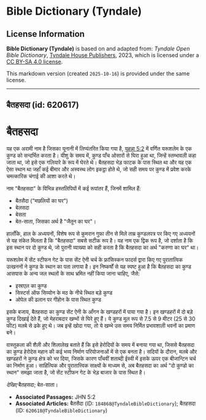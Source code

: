 # Bible Dictionary (Tyndale)

## License Information

**Bible Dictionary (Tyndale)** is based on and adapted from: _Tyndale Open Bible Dictionary_, [Tyndale House Publishers](https://tyndaleopenresources.com/), 2023, which is licensed under a [CC BY-SA 4.0 license](https://creativecommons.org/licenses/by-sa/4.0/legalcode.en).

This markdown version (created `2025-10-16`) is provided under the same license.



--------------------------------

## बैतहसदा (id: 620617)

बैतहसदा
=======

यह एक अरामी नाम है जिसका यूनानी में लिप्यंतरित किया गया है, [यूहन्ना 5:2](https://ref.ly/John5:2) में वर्णित यरूशलेम के एक कुण्ड को सन्दर्भित करता है। यीशु के समय में, कुण्ड पाँच ओसारों से घिरा हुआ था, जिन्हें स्तम्भावली कहा जाता था, जो इसे एक गलियारे के रूप में घेरते थे। बैतहसदा भेड़ फाटक के पास स्थित था और यह एक ऐसा स्थान था जहाँ कई बीमार और अस्वस्थ लोग इकट्ठा होते थे, जो सही समय पर कुण्ड में प्रवेश करके चमत्कारिक चंगाई की आशा करते थे।

नाम "बैतहसदा" के विभिन्न हस्तलिपियों में कई रूपांतर हैं, जिनमें शामिल हैं:

* बैतसैदा ("मछलियों का घर")
* बेलसदा
* बेसता
* बेत\-साता, जिसका अर्थ है "जैतून का घर"।

हालाँकि, हाल के अध्ययनों, विशेष रूप से कुमरान गुफा तीन से मिले ताम्र कुण्डलपत्र पर किए गए अध्ययनों से यह संकेत मिलता है कि "बैतहसदा" सबसे सटीक रूप है। यह नाम एक द्विक रूप है, जो दर्शाता है कि इस स्थान पर दो कुण्ड थे, जो पुरानी व्याख्या को सही करता है कि बैतहसदा का अर्थ "करुणा का घर" था।

यरूशलेम में सेंट स्टीफन गेट के पास सेंट ऐनी चर्च के फ्रांसिस्कन फादर्स द्वारा किए गए पुरातात्विक उत्खननों ने कुण्ड के स्थान का पता लगाया है। इन निष्कर्षों से यह स्पष्ट हुआ है कि बैतहसदा का कुण्ड आसपास के अन्य जल स्थलों के साथ भ्रमित नहीं किया जाना चाहिए, जैसे:

* इस्राएल का कुण्ड
* सिस्टर्स ऑफ सिय्योन के मठ के नीचे स्थित बड़े कुण्ड
* ओपेल की ढलान पर गीहोन के पास स्थित कुण्ड

इसके बजाय, बैतहसदा का कुण्ड सेंट ऐनी के आँगन के खण्डहरों में पाया गया है। इन खण्डहरों में दो बड़े कुण्ड दिखाई देते हैं, जो मेहराबदार खम्भों से घिरे हुए हैं। ये कुण्ड मूल रूप से 7\.5 से 9 मीटर (25 से 30 फीट) मलबे से ढके हुए थे। जब इन्हें खोदा गया, तो ये खम्भे उस समय निर्मित प्रभावशाली भवनों का प्रमाण बने।

वास्तुकला की शैली और शिलालेख बताते हैं कि इसे हेरोदियों के समय में बनाया गया था, जिससे बैतहसदा का कुण्ड हेरोदेस महान की कई भव्य निर्माण परियोजनाओं में से एक बनता है। सदियों के दौरान, मलबे और खण्डहरों ने कुण्ड क्षेत्र को भर दिया, जिसके कारण पाँचवीं शताब्दी ईस्वी में इसके ऊपर एक बीजान्टिन चर्च का निर्माण हुआ। साहित्यिक और पुरातात्त्विक साक्ष्यों के माध्यम से, अब बैतहसदा का अर्थ "दो कुण्डो का स्थान" समझा जाता है, जो सेंट स्टीफन गेट के भेड़ बाजार के पास स्थित है।

*देखिए* बैतहसदा; बेत\-साता।

* **Associated Passages:** JHN 5:2
* **Associated Articles:** बैतसैदा (ID: `184868@TyndaleBibleDictionary`); बैतहसदा (ID: `620618@TyndaleBibleDictionary`)

